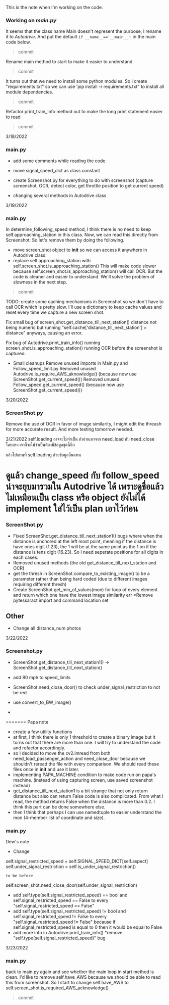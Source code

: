 This is the note when I'm working on the code.

### Working on *main.py*
It seems that the class name Main doesn't represent the purpose, I rename it to *Autodrive*.
And put the default `if __name__=='__main__'`: in the main code below.
> commit

Rename main method to start to make it easier to understand.
> commit

It turns out that we need to install some python modules.
So I create "requirements.txt" so we can use 'pip install -r requirements.txt" to install all module dependencies.
> commit

Refactor print_train_info method out to make the long print statement easier to read
> commit

3/18/2022
### main.py
* add some comments while reading the code
* move signal_speed_dict as class constant

* create Screenshot.py for everything to do with screenshot (capture screenshot, OCR, detect color, get throttle position to get current speed)
* changing several methods in Autodrive class

3/19/2022
### main.py
In determine_following_speed method, I think there is no need to keep self.approaching_station in this class.
Now, we can read this directly from Screenshot. So let's remove them by doing the following.
* move screen_shot object to __init__ so we can access it anywhere in Autodrive class.
* replace self.approaching_station with self.screen_shot.is_approaching_station()
This will make code slower because self.screen_shot.is_approaching_station() will call OCR.
But the code is cleaner and easier to understand. We'll solve the problem of slowness in the next step.
> commit

TODO: create some caching mechanisms in Screenshot so we don't have to call OCR which is pretty slow.
I'll use a dictionary to keep cache values and reset every time we capture a new screen shot.

Fix small bug of screen_shot.get_distance_till_next_station() distance not being numeric but running "self.cache['distance_till_next_station'] = distance" anyways, causing an error.

Fix bug of Autodrive.print_train_info() running screen_shot.is_approaching_station() running OCR before the screenshot is captured.

* Small cleanups
    Remove unused imports in Main.py and Follow_speed_limit.py
    Removed unused Autodrive.is_require_AWS_aknowledge() (because now use ScreenShot.get_current_speed())
    Removed unused Follow_speed.get_current_speed() (because now use ScreenShot.get_current_speed())

3/20/2022
### ScreenShot.py
Remove the use of OCR in favor of image similarity, I might edit the threash for more accurate result.
And more testing tomorrow needed.

3/21/2022
self.loading อาจจะไม่จำเป็น
ถ้าอ่านเอาจาก need_load กับ need_close โดยตรง
เราก็จะไม่จำเป็นต้องมีข้อมูลชุดนี้อีก

แล้วไปแทนที่ self.loading ด้วยข้อมูลอื่นแทน

ดูแล้ว change_speed กับ follow_speed น่าจะยุบมารวมใน Autodrive ได้
เพราะดูชื่อแล้วไม่เหมือนเป็น class หรือ object
ยังไม่ได้ implement ใส่ไว้เป็น plan เอาไว้ก่อน
=======
### ScreenShot.py
* Fixed ScreenShot.get_distance_till_next_station1() bugs where when the distance is anchored at the left most point, meaning if the distance is have ones digit (1.23), the 1 will be at the same point as the 1 on if the distance is tens digit (16.23).
So I need seperate positions for all digits in each cases.
* Removed unused methods (the old get_distance_till_next_station and OCR)
* get the thresh in ScreenShot.compare_to_existing_image() to be a parameter rather than being hard coded (due to different images requiring different thresh)
* Create ScreenShot.get_min_of_values(mon) for loop of every element and return which one have the lowest image similarity err
*Remove pytessaract import and command location set
## Other
* Change all distance_num photos

3/22/2022

### Screenshot.py
* ScreenShot.get_distance_till_next_station1() -> ScreenShot.get_distance_till_next_station()
* add 80 mph to speed_limits

* ScreenShot.need_close_door() to check under_signal_restriction to not be red
* use convert_to_BW_image()



* 
=======
Papa note
* create a few utility functions
* at first, I think there is only 1 threshold to create a binary image but it turns out that there are more than one. I will try to understand the code and refactor accordingly.
* so I decided to move the cv2.imread from both need_load_passenger_action and need_close_door because we shouldn't reread the file with every comparison. We should read these files once in __init__ and use it later.
* implementing PAPA_MACHINE condition to make code run on papa's machine. (instead of using capturing screen, use saved screenshot instead)
* get_distance_till_next_station1 is a bit strange that not only return distance but also can return False
  code is also complicated. From what I read, the method returns False when the distance is more than 0.2. I think this part can be done somewhere else.
* then I think that perhaps I can use namedtuple to easier understand the mon (4-member list of coordinate and size).

### main.py
 Dew's note
* Change 


self.signal_restricted_speed = self.SIGNAL_SPEED_DICT[self.aspect]
self.under_signal_restriction = self.is_under_signal_restriction()

    to be before 

self.screen_shot.need_close_door(self.under_signal_restriction) 

* add self.type(self.signal_restricted_speed) == bool and self.signal_restricted_speed == False to every "self.signal_restricted_speed == False"
*  add self.type(self.signal_restricted_speed) != bool and self.signal_restricted_speed != False to every "self.signal_restricted_speed != False"
because if self.signal_restricted_speed is equal to 0 then it would be equal to False
* add more info in Autodrive.print_train_info()
*remove "self.type(self.signal_restricted_speed)" bug

3/23/2022
### main.py
back to main.py again and see whether the main loop in start method is clean.
I'd like to remove self.have_AWS because we should be able to read this from screenshot.
So I start to change self.have_AWS to self.screen_shot.is_required_AWS_acknowledge()
> commit